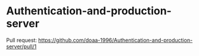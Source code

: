 # Authentication-and-production-server

Pull request: https://github.com/doaa-1996/Authentication-and-production-server/pull/1
